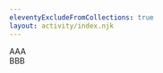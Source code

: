 ```yaml
---
eleventyExcludeFromCollections: true
layout: activity/index.njk
---
```

<div class="scenario1">AAA</div>

<div class="scenario2">BBB</div>